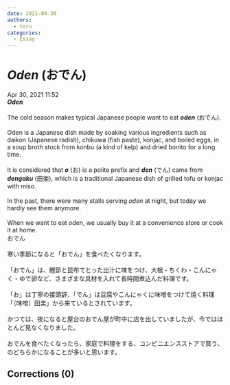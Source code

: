 ```yaml
---
date: 2021-04-30
authors:
  - toru
categories:
  - Essay
---
```


<h1 id="subject_show"><strong><em>Oden</strong></em> (おでん)</h1>
<div class="date">Apr 30, 2021 11:52</div>
<div id="post"><div id="body_show_ori">
<strong><em>Oden</strong></em><br/><br/>The cold season makes typical Japanese people want to eat <strong><em>oden</em></strong> (おでん).<br/><br/>Oden is a Japanese dish made by soaking various ingredients such as daikon (Japanese radish), chikuwa (fish paste), konjac, and boiled eggs, in a soup broth stock from konbu (a kind of kelp) and dried bonito for a long time.<br/><br/>It is considered that <strong><em>o</em></strong> (お) is a polite prefix and <strong><em>den</em></strong> (でん) came from <strong><em>dengaku</em></strong> (田楽), which is a traditional Japanese dish of grilled tofu or konjac with miso.<br/><br/>In the past, there were many stalls serving <em>oden</em> at night, but today we hardly see them anymore.<br/><br/>When we want to eat <em>oden</em>, we usually buy it at a convenience store or cook it at home.
</div></div>

<!-- more -->

<div id="post_ja"><div id="body_show_mo">
おでん<br/><br/>寒い季節になると「おでん」を食べたくなります。<br/><br/>「おでん」は、鰹節と昆布でとった出汁に味をつけ、大根・ちくわ・こんにゃく・ゆで卵など、さまざまな具材を入れて長時間煮込んだ料理です。<br/><br/>「お」は丁寧の接頭辞、「でん」は豆腐やこんにゃくに味噌をつけて焼く料理「（味噌）田楽」から来ているとされています。<br/><br/>かつては、夜になると屋台のおでん屋が町中に店を出していましたが、今ではほとんど見なくなりました。<br/><br/>おでんを食べたくなったら、家庭で料理をする、コンビニエンスストアで買う、のどちらかになることが多いと思います。
</div></div>

## Corrections (0)

